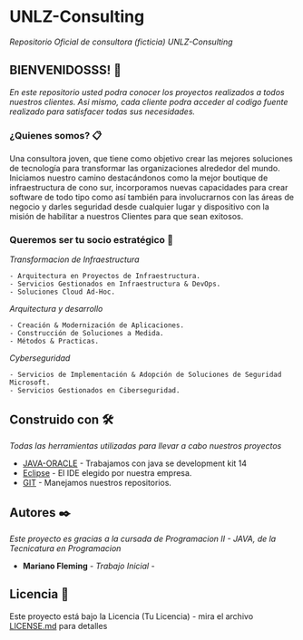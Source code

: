 # UNLZ-Consulting
_Repositorio Oficial de consultora (ficticia) UNLZ-Consulting_

## BIENVENIDOSSS! 🚀

_En este repositorio usted podra conocer los proyectos realizados a todos nuestros clientes.
Asi mismo, cada cliente podra acceder al codigo fuente realizado para satisfacer todas sus necesidades._

### ¿Quienes somos? 📋
Una consultora joven, que tiene como objetivo crear las mejores soluciones de tecnología para transformar las organizaciones alrededor del mundo. Iniciamos nuestro camino destacándonos como la mejor boutique de infraestructura de cono sur, incorporamos nuevas capacidades para crear software de todo tipo como así también para involucrarnos con las áreas de negocio y darles seguridad desde cualquier lugar y dispositivo con la misión de habilitar a nuestros Clientes para que sean exitosos.

### Queremos ser tu socio estratégico 🔧

_Transformacion de Infraestructura_
```
- Arquitectura en Proyectos de Infraestructura.
- Servicios Gestionados en Infraestructura & DevOps.
- Soluciones Cloud Ad-Hoc.
```

_Arquitectura y desarrollo_
```
- Creación & Modernización de Aplicaciones.
- Construcción de Soluciones a Medida.
- Métodos & Practicas.
```

_Cyberseguridad_
```
- Servicios de Implementación & Adopción de Soluciones de Seguridad Microsoft.
- Servicios Gestionados en Ciberseguridad.
```

## Construido con 🛠️
_Todas las herramientas utilizadas para llevar a cabo nuestros proyectos_

* [JAVA-ORACLE](https://www.oracle.com/java/technologies/javase/jdk14-archive-downloads.html) - Trabajamos con java se development kit 14
* [Eclipse](https://www.eclipse.org/) - El IDE elegido por nuestra empresa.
* [GIT](https://git-scm.com/) - Manejamos nuestros repositorios.


## Autores ✒️
_Este proyecto es gracias a la cursada de Programacion II - JAVA, de la Tecnicatura en Programacion_

* **Mariano Fleming** - *Trabajo Inicial* - 

## Licencia 📄

Este proyecto está bajo la Licencia (Tu Licencia) - mira el archivo [LICENSE.md](LICENSE.md) para detalles

